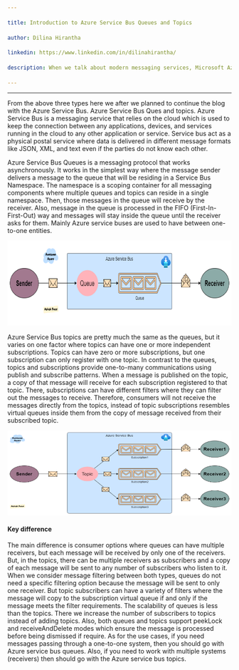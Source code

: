 ```yaml
---

title: Introduction to Azure Service Bus Queues and Topics

author: Dilina Hirantha

linkedin: https://www.linkedin.com/in/dilinahirantha/

description: When we talk about modern messaging services, Microsoft Azure messaging services take a vital place in between current enterprise cloud messaging services. There, Microsoft Azure provides three different types of messaging services Azure Service Bus, Event Hub, and Event Grid.

---
```

___


From the above three types here we after we planned to continue the blog with the Azure Service Bus. Azure Service Bus Ques and topics. Azure Service Bus is a messaging service that relies on the cloud which is used to keep the connection between any applications, devices, and services running in the cloud to any other application or service. Service bus act as a physical postal service where data is delivered in different message formats like JSON, XML, and text even if the parties do not know each other. 


Azure Service Bus Queues is a messaging protocol that works asynchronously. It works in the simplest way where the message sender delivers a message to the queue that will be residing in a Service Bus Namespace.  The namespace is a scoping container for all messaging components where multiple queues and topics can reside in a single namespace. Then, those messages in the queue will receive by the receiver. Also, message in the queue is processed in the FIFO (First-In-First-Out) way and messages will stay inside the queue until the receiver asks for them. Mainly Azure service buses are used to have between one-to-one entities.


<img src="/img/dh_1_2022_11_4.jpg.png" height="191 px" width="786 px"  />

Azure Service Bus topics are pretty much the same as the queues, but it varies on one factor where topics can have one or more independent subscriptions. Topics can have zero or more subscriptions, but one subscription can only register with one topic. In contrast to the queues, topics and subscriptions provide one-to-many communications using publish and subscribe patterns. When a message is published on the topic, a copy of that message will receive for each subscription registered to that topic. There, subscriptions can have different filters where they can filter out the messages to receive. Therefore, consumers will not receive the messages directly from the topics, instead of topic subscriptions resembles virtual queues inside them from the copy of message received from their subscribed topic.


<img src="/img/dh_2_2022_11_4.jpg.png" height="191 px" width="786 px" />

#### **Key difference**

The main difference is consumer options where queues can have multiple receivers, but each message will be received by only one of the receivers. But, in the topics, there can be multiple receivers as subscribers and a copy of each message will be sent to any number of subscribers who listen to it.
When we consider message filtering between both types, queues do not need a specific filtering option because the message will be sent to only one receiver. But topic subscribers can have a variety of filters where the message will copy to the subscription virtual queue if and only if the message meets the filter requirements. 
The scalability of queues is less than the topics. There we increase the number of subscribers to topics instead of adding topics. Also, both queues and topics support peekLock and receiveAndDelete modes which ensure the message is processed before being dismissed if require. 
As for the use cases, if you need messages passing through a one-to-one system, then you should go with Azure service bus queues. Also, if you need to work with multiple systems (receivers) then should go with the Azure service bus topics.

